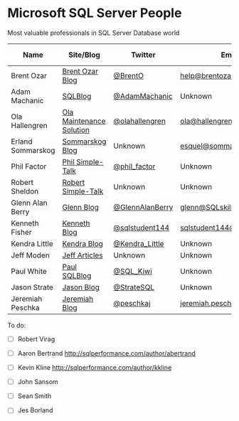 # Microsoft SQL Server People
Most valuable professionals in SQL Server Database world

| Name              | Site/Blog                  | Twitter           | Email                      | MVP Count | MVP page         |
|-------------------|----------------------------|-------------------|-------------------------   |----------:|------------------|
| Brent Ozar        | [Brent Ozar Blog]          | [@BrentO]         | help@brentozar.com         | 7         | [Ozar MVP]       |
| Adam Machanic     | [SQLBlog]                  | [@AdamMachanic]   | Unknown                    | 12        | [Machanic MVP]   |
| Ola Hallengren    | [Ola Maintenance Solution] | [@olahallengren]  | ola@hallengren.com         | 3         | [Hallengren MVP] |
| Erland Sommarskog | [Sommarskog Blog]          | Unknown           | esquel@sommarskog.se       | 13        | [Sommarskog MVP] |
| Phil Factor       | [Phil Simple-Talk]         | [@phil_factor]    | Unknown                    | -         | -                |
| Robert Sheldon    | [Robert Simple-Talk]       | Unknown           | Unknown                    | -         | -                |
| Glenn Alan Berry  | [Glenn Blog]               | [@GlennAlanBerry] | glenn@SQLskills.com        | 9         | [Berry MVP]      |
| Kenneth Fisher    | [Kenneth Blog]             | [@sqlstudent144]  | sqlstudent144@gmail.com    | -         | -                |
| Kendra Little     | [Kendra Blog]              | [@Kendra_Little]  | Unknown                    | 4         | [Little MVP]     |
| Jeff Moden        | [Jeff Articles]            | Unknown           | Unknown                    | 8         | [Moden MVP]      |
| Paul White        | [Paul SQLBlog]             | [@SQL_Kiwi]       | Unknown                    | 5         | [White MVP]      |
| Jason Strate      | [Jason Blog]               | [@StrateSQL]      | Unknown                    | 7         | [Strate MVP]     |
| Jeremiah Peschka  | [Jeremiah Blog]            | [@peschkaj]       | jeremiah.peschka@gmail.com | 5         | [Peschka MVP]    |


To do:

 - [ ] Robert Virag
 - [ ] Aaron Bertrand http://sqlperformance.com/author/abertrand
 - [ ] Kevin Kline http://sqlperformance.com/author/kkline
 - [ ] John Sansom
 - [ ] Sean Smith
 - [ ] Jes Borland


[Brent Ozar Blog]:http://www.brentozar.com/
[SQLBlog]:http://sqlblog.com
[Ola Maintenance Solution]:https://ola.hallengren.com/
[Sommarskog Blog]:http://www.sommarskog.se/
[Phil Simple-Talk]:https://www.simple-talk.com/author/phil-factor/
[Robert Simple-Talk]:https://www.simple-talk.com/author/robert-sheldon/
[Glenn Blog]:https://sqlserverperformance.wordpress.com/
[Kenneth Blog]:http://sqlstudies.com/
[Kendra Blog]:http://www.littlekendra.com/
[Jeff Articles]:http://www.sqlservercentral.com/Authors/Articles/Jeff_Moden/80567/
[Paul SQLBlog]:http://sqlblog.com/blogs/paul_white/
[Jason Blog]:http://www.jasonstrate.com/
[Jeremiah Blog]:http://facility9.com/

[@BrentO]:https://twitter.com/BrentO
[@AdamMachanic]:https://twitter.com/AdamMachanic
[@olahallengren]:https://twitter.com/olahallengren
[@phil_factor]:https://twitter.com/phil_factor
[@GlennAlanBerry]:https://twitter.com/GlennAlanBerry
[@sqlstudent144]:https://twitter.com/sqlstudent144
[@Kendra_Little]:https://twitter.com/Kendra_Little
[@SQL_Kiwi]:https://twitter.com/SQL_Kiwi
[@StrateSQL]:https://twitter.com/StrateSQL
[@peschkaj]:https://twitter.com/peschkaj

[Ozar MVP]:https://mvp.microsoft.com/en-us/PublicProfile/4025575?fullName=Brent%20%20Ozar
[Machanic MVP]:https://mvp.microsoft.com/en-us/PublicProfile/10761?fullName=Adam%20%20Machanic
[Hallengren MVP]:https://mvp.microsoft.com/en-us/PublicProfile/5000459?fullName=Ola%20%20Hallengren
[Sommarskog MVP]:https://mvp.microsoft.com/en-us/PublicProfile/5440?fullName=erland%20sommarskog
[Berry MVP]:https://mvp.microsoft.com/en-us/PublicProfile/4000600?fullName=Glenn%20Alan%20Berry
[Little MVP]:https://mvp.microsoft.com/en-us/PublicProfile/4039606?fullName=Kendra%20%20Little
[Moden MVP]:https://mvp.microsoft.com/en-us/PublicProfile/4020758?fullName=jeff%20moden
[White MVP]:https://mvp.microsoft.com/en-us/PublicProfile/4032572?fullName=Paul%20%20White
[Strate MVP]:https://mvp.microsoft.com/en-us/PublicProfile/4025370?fullName=Jason%20%20Strate
[Peschka MVP]:https://mvp.microsoft.com/en-us/PublicProfile/4025617?fullName=Jeremiah%20%20Peschka
